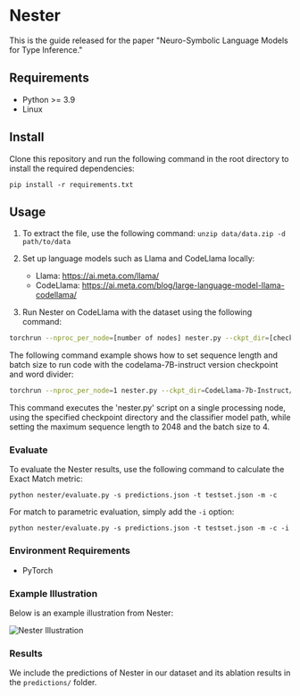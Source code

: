 # Nester

This is the guide released for the paper "Neuro-Symbolic Language Models for Type Inference."

## Requirements

- Python >= 3.9
- Linux

## Install

Clone this repository and run the following command in the root directory to install the required dependencies:

```pip install -r requirements.txt```

## Usage

1. To extract the file, use the following command:
   ```unzip data/data.zip -d path/to/data```

2. Set up language models such as Llama and CodeLlama locally:
   - Llama: https://ai.meta.com/llama/
   - CodeLlama: https://ai.meta.com/blog/large-language-model-llama-codellama/

3. Run Nester on CodeLlama with the dataset using the following command:
```bash
torchrun --nproc_per_node=[number of nodes] nester.py --ckpt_dir=[checkpoint directory] --tokenizer_path=[tokenizer model path] --max_seq_len=[maximum sequence length] --max_batch_size=[maximum batch size]
```
The following command example shows how to set sequence length and batch size to run code with the codelama-7B-instruct version checkpoint and word divider:
```bash
torchrun --nproc_per_node=1 nester.py --ckpt_dir=CodeLlama-7b-Instruct/ --tokenizer_path=CodeLlama-7b-Instruct/tokenizer.model --max_seq_len=2048 --max_batch_size=4
```
This command executes the 'nester.py' script on a single processing node, using the specified checkpoint directory and the classifier model path, while setting the maximum sequence length to 2048 and the batch size to 4.

### Evaluate

To evaluate the Nester results, use the following command to calculate the Exact Match metric:

```python nester/evaluate.py -s predictions.json -t testset.json -m -c```

For match to parametric evaluation, simply add the `-i` option:

```python nester/evaluate.py -s predictions.json -t testset.json -m -c -i```


### Environment Requirements

- PyTorch

### Example Illustration

Below is an example illustration from Nester:

![Nester Illustration](Nester_image.png)

### Results

We include the predictions of Nester in our dataset and its ablation results in the ```predictions/``` folder.

